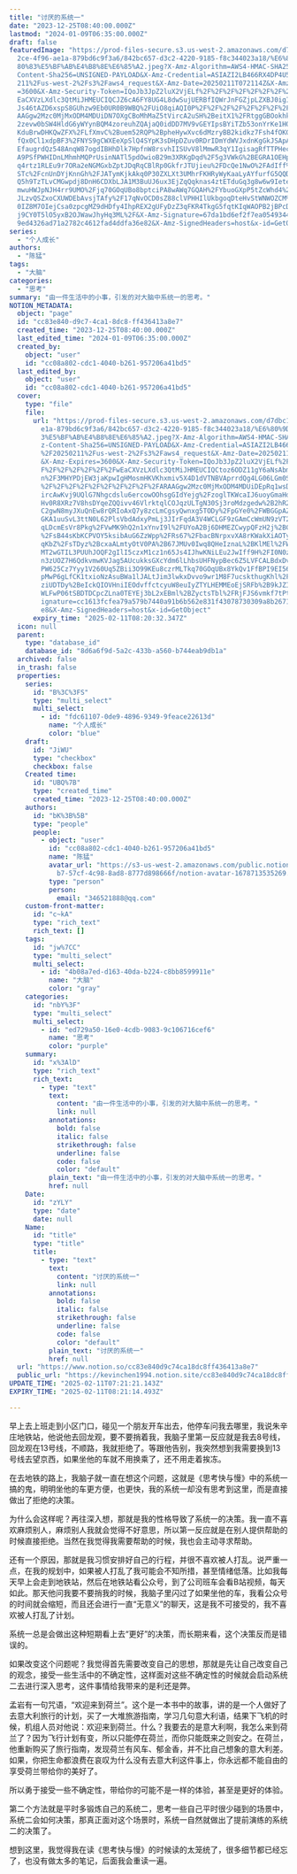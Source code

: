 ```yaml
---
title: "讨厌的系统一"
date: "2023-12-25T08:40:00.000Z"
lastmod: "2024-01-09T06:35:00.000Z"
draft: false
featuredImage: "https://prod-files-secure.s3.us-west-2.amazonaws.com/d7dbc101-8\
  2ce-4f96-ae1a-879bd6c9f3a6/842bc657-d3c2-4220-9185-f8c344023a18/%E6%80%9D%E8%\
  80%83%E5%BF%AB%E4%B8%8E%E6%85%A2.jpeg?X-Amz-Algorithm=AWS4-HMAC-SHA256&X-Amz-\
  Content-Sha256=UNSIGNED-PAYLOAD&X-Amz-Credential=ASIAZI2LB466RX4DP4U5%2F20250\
  211%2Fus-west-2%2Fs3%2Faws4_request&X-Amz-Date=20250211T072114Z&X-Amz-Expires\
  =3600&X-Amz-Security-Token=IQoJb3JpZ2luX2VjELf%2F%2F%2F%2F%2F%2F%2F%2F%2F%2Fw\
  EaCXVzLXdlc3QtMiJHMEUCIQCJZ6cA6FY8UG4L8dwSujUERBfIQWrJnFGZjpLZXBJ0igIgPugzQd8\
  Js46tAZD6xspS8GUhzw9Eb0UR0B9WBQ%2FUiO8qiAQI0P%2F%2F%2F%2F%2F%2F%2F%2F%2F%2FAR\
  AAGgw2Mzc0MjMxODM4MDUiDN7OXgCBoMhMaZ5tVircA2uSH%2BeitX1%2FRtggGBOokhkQK%2FBaI\
  2zevw0bSW4HldG6yWYynBQM4zoreuhZQAjaQ0idDD7MV9vGEYIpsBYiTZb53onYrKe1H0mDle8%2B\
  KduBrwDHKQwZFX%2FLfXmvC%2Buem52RQP%2BpheHywXvc6dMzryBB2kidkz7Fsh4fOKGg83jD3MM\
  fQx0Cl1xdpBF3%2FNYS9gCWXEeXpSlQ4SYpK3sDHpDZuv0RDrIDmYdWVJxdnKgGkJSApABbTd7ljc\
  EfaugrdQz548AnqW87ogdIBHhDlk7HpfnW8rsvhIISUvV8lMmwR3qY1IgisagRfTTPHecVN7GgrtS\
  A9PSfPWHIDnLMhmhMQPrUsinNATl5pdOwioB29m3XRKgDqd%2F5g3VWkG%2BEGRA1OEHpXu19egGt\
  q4rtz1RLEu9r7ORa2eNGMGxbZptJDqRqCBlRp0GkfrJTUjieu%2FDcQe1NwO%2FAdIff%2FYD3wyq\
  STc%2FcnUnDYjKnnGh%2FJATymKjkAkq0P30ZXLXt3UMhrFKHRyWyKaaLyAYfurfG5QQDNo77jNhM\
  Q5h9TzTLvCMGwpdj8DnH6CDXbLJA1M3BuUJ6ux3EjZqQqknas4ztETduGq3g8w6w9IeteMhZ1dXe8\
  mwuHWJpNJH4rr9UMO%2Fjq70GOqUBo8bptciPA8wAWq7GQAH%2FYbuoGXpP5tZcWhd4%2FBVStQR7\
  JLzvQSZxoCXUWDEbAvsjTAfy%2F17qNvOCD0sZ88clVPHHIlUkbgoqDteHvStWNWOZCM%2FS1hbtF\
  0IZ8M7OIejCsa0zpcgMZ9dHDfy4IhpREX2gUFyDzZ3qFKR4TkgG5fqtKIqWAOPB2jBPcDU%2FKUDb\
  j9CY0T5lO5yxB2OJWawJhyHq3ML%2F&X-Amz-Signature=67da1bd6ef2f7ea05493447ab94ae4\
  9ed4326ad71a2782c4612fad4ddfa36e82&X-Amz-SignedHeaders=host&x-id=GetObject"
series:
  - "个人成长"
authors:
  - "陈猛"
tags:
  - "大脑"
categories:
  - "思考"
summary: "由一件生活中的小事，引发的对大脑中系统一的思考。"
NOTION_METADATA:
  object: "page"
  id: "cc83e840-d9c7-4ca1-8dc8-ff436413a8e7"
  created_time: "2023-12-25T08:40:00.000Z"
  last_edited_time: "2024-01-09T06:35:00.000Z"
  created_by:
    object: "user"
    id: "cc08a802-cdc1-4040-b261-957206a41bd5"
  last_edited_by:
    object: "user"
    id: "cc08a802-cdc1-4040-b261-957206a41bd5"
  cover:
    type: "file"
    file:
      url: "https://prod-files-secure.s3.us-west-2.amazonaws.com/d7dbc101-82ce-4f96-a\
        e1a-879bd6c9f3a6/842bc657-d3c2-4220-9185-f8c344023a18/%E6%80%9D%E8%80%8\
        3%E5%BF%AB%E4%B8%8E%E6%85%A2.jpeg?X-Amz-Algorithm=AWS4-HMAC-SHA256&X-Am\
        z-Content-Sha256=UNSIGNED-PAYLOAD&X-Amz-Credential=ASIAZI2LB466RF4NRQUD\
        %2F20250211%2Fus-west-2%2Fs3%2Faws4_request&X-Amz-Date=20250211T072032Z\
        &X-Amz-Expires=3600&X-Amz-Security-Token=IQoJb3JpZ2luX2VjELf%2F%2F%2F%2\
        F%2F%2F%2F%2F%2F%2FwEaCXVzLXdlc3QtMiJHMEUCIQCtoz6ODZ11gY6aNsAbmAIxaJdqh\
        n%2F3MHYPDjEW3jaKpwIgHMosmHKVKhxmiv5X4D1dVTNBVAprrdQg4LG06LGm0SQqiAQI0P\
        %2F%2F%2F%2F%2F%2F%2F%2F%2F%2FARAAGgw2Mzc0MjMxODM4MDUiDEpRq1wsDhzkkke6t\
        ircAwKvj9UQlG7Nhgcdslu6ercowOOhsgGIdYejg%2FzoglTKWcaIJ6uoyGmaHdRvzeH46s\
        Hv0R8XRz7V8hsDYqeZQQivv46VlrktqlCOJqzULTgN30Sj3roMdzgedw%2B2hR2Bcw0aYu1\
        C2gwN8myJXuQnEw8rQRIoAxQ7y8zcLmCgsyQwnxg5TODy%2FpGYe0%2FWBGGpAZKH0rZPmm\
        GKA1uuSvL3ttN0L62PlsVbdAdxyPmLj3JIrFqdA3V4WCLGF9zGAmCcWmUN9zVT2JmYurQnw\
        qLDcmEsVr8Pkg%2FVwMK9hQ2n1xYnvI9l%2FUYoA2Bj6DHMEZCwypQFzH2j%2BCJag6BJWj\
        %2FsB44sKbKCPVOY5ksibAuG6ZzWpp%2FRs67%2FbacBNrpxvXA8rKWakXiAOTyee%2FNOD\
        qKbZ%2FsTDyz%2BcxaALmtyOtV0PA%2B67JMUv0Iwq8QHeIznaL%2BKlMEl%2FWtLt72lXs\
        MT2wGTIL3PUUhJOQF2gIlI5czxM1cz1n65Js4IJhwKNiLEu2JwIff9H%2FI0N0z3CmSuv3u\
        n3zUOZ7H6QdkvmwKVJag5AUcukksGXcYdm6lLhbsUHFNypBec6Z5LVFCALBdxDvGUfRf6jq\
        PW625Cz7Yyy1V260Uq5ZBii3O99KEu8czrMLTkq70GOqUBx8YkQv1FfBPI9EI56yQMuc1uV\
        pMwP6gLfCK1txioNzAsuBWa1lJALtJim3lwkxDvvo9wr1M8F7ucskthugKhl%2FEe5ou695\
        ziUDTDy%2BeIckQIOVHniIEOdvffctcyuW8euIyZTYLHEMMEoEjSRFb%2B9kJZI3lOTFbcK\
        WLFwP06tSBDTDCpcZLna0TEYEj3bL2xEBml%2BZyctsTbl%2FRjFJS6vmkf7tPt&X-Amz-S\
        ignature=cc1613fcfea79a579b7440a91b6b562e831f43078730309a8b2671d9d745b5\
        e8&X-Amz-SignedHeaders=host&x-id=GetObject"
      expiry_time: "2025-02-11T08:20:32.347Z"
  icon: null
  parent:
    type: "database_id"
    database_id: "8d6a6f9d-5a2c-433b-a560-b744eab9db1a"
  archived: false
  in_trash: false
  properties:
    series:
      id: "B%3C%3FS"
      type: "multi_select"
      multi_select:
        - id: "fdc61107-0de9-4896-9349-9feace22613d"
          name: "个人成长"
          color: "blue"
    draft:
      id: "JiWU"
      type: "checkbox"
      checkbox: false
    Created time:
      id: "UBQ%7B"
      type: "created_time"
      created_time: "2023-12-25T08:40:00.000Z"
    authors:
      id: "bK%3B%5B"
      type: "people"
      people:
        - object: "user"
          id: "cc08a802-cdc1-4040-b261-957206a41bd5"
          name: "陈猛"
          avatar_url: "https://s3-us-west-2.amazonaws.com/public.notion-static.com/775523\
            b7-57cf-4c98-8ad8-8777d898666f/notion-avatar-1678713535269.png"
          type: "person"
          person:
            email: "346521888@qq.com"
    custom-front-matter:
      id: "c~kA"
      type: "rich_text"
      rich_text: []
    tags:
      id: "jw%7CC"
      type: "multi_select"
      multi_select:
        - id: "4b08a7ed-d163-40da-b224-c8bb8599911e"
          name: "大脑"
          color: "gray"
    categories:
      id: "nbY%3F"
      type: "multi_select"
      multi_select:
        - id: "ed729a50-16e0-4cdb-9083-9c106716cef6"
          name: "思考"
          color: "purple"
    summary:
      id: "x%3AlD"
      type: "rich_text"
      rich_text:
        - type: "text"
          text:
            content: "由一件生活中的小事，引发的对大脑中系统一的思考。"
            link: null
          annotations:
            bold: false
            italic: false
            strikethrough: false
            underline: false
            code: false
            color: "default"
          plain_text: "由一件生活中的小事，引发的对大脑中系统一的思考。"
          href: null
    Date:
      id: "zYLY"
      type: "date"
      date: null
    Name:
      id: "title"
      type: "title"
      title:
        - type: "text"
          text:
            content: "讨厌的系统一"
            link: null
          annotations:
            bold: false
            italic: false
            strikethrough: false
            underline: false
            code: false
            color: "default"
          plain_text: "讨厌的系统一"
          href: null
  url: "https://www.notion.so/cc83e840d9c74ca18dc8ff436413a8e7"
  public_url: "https://kevinchen1994.notion.site/cc83e840d9c74ca18dc8ff436413a8e7"
UPDATE_TIME: "2025-02-11T07:21:21.143Z"
EXPIRY_TIME: "2025-02-11T08:21:14.493Z"

---
```

<link rel="stylesheet" href="https://cdn.jsdelivr.net/npm/katex@0.16.2/dist/katex.min.css" integrity="sha384-bYdxxUwYipFNohQlHt0bjN/LCpueqWz13HufFEV1SUatKs1cm4L6fFgCi1jT643X" crossorigin="anonymous">


早上去上班走到小区门口，碰见一个朋友开车出去，他停车问我去哪里，我说朱辛庄地铁站，他说他去回龙观，要不要捎着我，我脑子里第一反应就是我去8号线，回龙观在13号线，不顺路，我就拒绝了。等跟他告别，我突然想到我需要换到13号线去望京西，如果坐他的车就不用换乘了，还不用走着挨冻。


在去地铁的路上，我脑子就一直在想这个问题，这就是《思考快与慢》中的系统一搞的鬼，明明坐他的车更方便，也更快，我的系统一却没有思考到这里，而是直接做出了拒绝的决策。


为什么会这样呢？再往深入想，那就是我的性格导致了系统一的决策。我一直不喜欢麻烦别人，麻烦别人我就会觉得不好意思，所以第一反应就是在别人提供帮助的时候直接拒绝。当然在我觉得我需要帮助的时候，我也会主动寻求帮助。


还有一个原因，那就是我习惯安排好自己的行程，并很不喜欢被人打乱。说严重一点，在我的规划中，如果被人打乱了我可能会不知所措，甚至情绪低落。比如我每天早上会走到地铁站，然后在地铁站看公众号，到了公司班车会看B站视频，每天如此。那天他问我要不要捎我的时候，我脑子里闪过了如果坐他的车，我看公众号的时间就会缩短，而且还会进行一直“无意义”的聊天，这是我不可接受的，我不喜欢被人打乱了计划。


系统一总是会做出这种短期看上去“更好”的决策，而长期来看，这个决策反而是错误的。


如果改变这个问题呢？我觉得首先需要改变自己的思想，那就是先让自己改变自己的观念，接受一些生活中的不确定性，这样面对这些不确定性的时候就会启动系统二去进行深入思考，这件事情给我带来的是利还是弊。


孟岩有一句咒语，“欢迎来到荷兰”。这个是一本书中的故事，讲的是一个人做好了去意大利旅行的计划，买了一大堆旅游指南，学习几句意大利语，结果下飞机的时候，机组人员对他说：欢迎来到荷兰。什么？我要去的是意大利啊，我怎么来到荷兰了？因为飞行计划有变，所以只能停在荷兰，而你只能既来之则安之。在荷兰，他重新购买了旅行指南，发现荷兰有风车、郁金香，并不比自己想象的意大利差。如果，你把生命都浪费在哀叹为什么没有去意大利这件事上，你永远都不能自由的享受荷兰带给你的美好了。


所以勇于接受一些不确定性，带给你的可能不是一样的体验，甚至是更好的体验。


第二个方法就是平时多锻炼自己的系统二，思考一些自己平时很少碰到的场景中，系统二会如何决策，那真正面对这个场景时，系统一自然就做出了提前演练的系统二的决策了。


想到这里，我觉得我在读《思考快与慢》的时候读的太笼统了，很多细节都已经忘了，也没有做太多的笔记，后面我会重读一遍。

